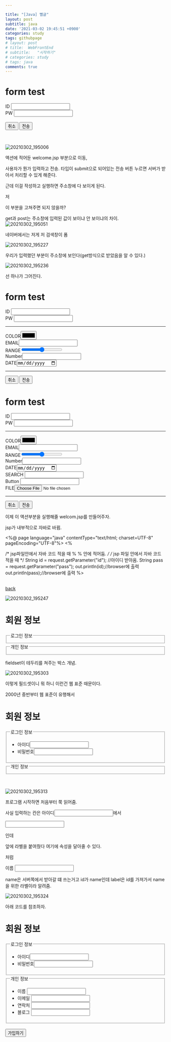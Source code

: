 ```yaml
---

title: "[Java] 뻘글"
layout: post
subtitle: java
date: '2021-03-02 19:45:51 +0900'
categories: study
tags: githubpage
# layout: post
# title:  WebFrontEnd
# subtitle:   "시작하기"
# categories: study
# tags: java
comments: true
---
```



<!DOCTYPE html>
<html>
<head>
<meta charset="UTF-8">
<title>Insert title here</title>
</head>
<body>
<!-- form: 클라이언트가 서버로 정보 전송시 사용하는 태그 -->
<!-- action 속성: 서버쪽에서 정보를 받을 파일(자원) -->
<h1>form test</h1>
<form action = "welcome.jsp" method = "get">
ID <input type = "text" name = "id"> <br>
PW <input type = "password" name = "pass"><br>

<br>
<input type = "reset" value = "취소">
<input type = "submit" value = "전송">

</form>



</body>
</html>
<br>

![20210302_195006](/assets/20210302_195006.png)

액션에 적어둔 welcome.jsp 부분으로 이동,

사용자가 뭔가 입력하고 전송. 타입이 submit으로 되어있는 전송 버튼 누르면 서버가 받아서 처리할 수 있게 해준다.



근데 이걸 작성하고 실행하면 주소창에 다 보이게 된다.

저

<form action = "welcome.jsp" method = "get">

이 부분을 고쳐주면 되지 않을까?

get과 post는 주소창에 입력된 값이 보이냐 안 보이냐의 차이.
<br>
![20210302_195051](/assets/20210302_195051.png)

네이버에서는 저게 저 검색창이 폼

![20210302_195227](/assets/20210302_195227.png)

우리가 입력했던 부분이 주소창에 보인다(get방식으로 받았음을 알 수 있다.)


![20210302_195236](/assets/20210302_195236.png)

선 하나가 그어진다.

<!DOCTYPE html>
<html>
<head>
<meta charset="UTF-8">
<title>Insert title here</title>
</head>
<body>
<!-- form: 클라이언트가 서버로 정보 전송시 사용하는 태그 -->
<!-- action 속성: 서버쪽에서 정보를 받을 파일(자원) -->
<h1>form test</h1>
<form action = "welcome.jsp" method = "get">
ID <input type = "text" name = "id"> <br>
PW <input type = "password" name = "pass"><br>
<hr>
<!-- hr은 가로로 쭉 선을 긋는 거. -->
COLOR<input type = "color"> <br>
EMAIL<input type = "email"> <br>
RANGE<input type = "range"> <br>
Number<input type = "number"><br>
DATE<input type = "date"> <br>
<hr>
<input type = "reset" value = "취소">
<input type = "submit" value = "전송">

</form>



</body>
</html>



<!DOCTYPE html>
<html>
<head>
<meta charset="UTF-8">
<title>Insert title here</title>
</head>
<body>
<!-- form: 클라이언트가 서버로 정보 전송시 사용하는 태그 -->
<!-- action 속성: 서버쪽에서 정보를 받을 파일(자원) -->
<!-- method 속성: 서버로 보낼 전송 방식 지정 -->
<h1>form test</h1>
<form action = "welcome.jsp" method = "get">
ID <input type = "text" name = "id"> <br>
PW <input type = "password" name = "pass"><br>
<hr>
<!-- hr은 가로로 쭉 선을 긋는 거. -->
COLOR<input type = "color"> <br>
EMAIL<input type = "email"> <br>
RANGE<input type = "range"> <br>
Number<input type = "number"><br>
DATE<input type = "date"> <br>
SEARCH <input type= "search"> <br>
Button <input type= "search"> <br>
FILE<input type= "file"> <br>
<hr>
<input type = "reset" value = "취소">
<input type = "submit" value = "전송">

</form>



</body>
</html>

이제 이 액션부분을 실행해줄 welcom.jsp를 만들어주자.

jsp가 내부적으로 자바로 바뀜.

<%@ page language="java" contentType="text/html; charset=UTF-8"
pageEncoding="UTF-8"%>
<%

/* jsp파일안에서 자바 코드 적을 때  % % 안에 적어둠. */
/*   jsp 파일 안에서 자바 코드 적을 때  */
String id = request.getParameter("id");
//아이디 받아옴.
String pass = request.getParameter("pass");
out.println(id);//browser에 출력
out.println(pass);//browser에 출력
%>

<br>
<a href = "formtest.html">back</a>
<!-- 링크 걸어두기 가능 -->



![20210302_195247](/assets/20210302_195247.png)

<!DOCTYPE html>
<html>
<head>
<meta charset="UTF-8">
<title>Insert title here</title>
</head>
<body>
<h1>회원 정보</h1>
<form action = "#">
<fieldset>
<!-- 네모박스 -->
<legend>로그인 정보</legend>
<!-- 그 네모박스의 제목 -->
</fieldset>
<fieldset>
<legend>개인 정보</legend>
</fieldset>
</form>
</body>
</html>

fieldset이 테두리를 쳐주는 박스 개념.

![20210302_195303](/assets/20210302_195303.png)


이렇게 필드셋이니 뭐 하니 이런건 웹 표준 때문이다.

2000년 중반부터 웹 표준이 유행해서

<!DOCTYPE html>
<html>
<head>
<meta charset="UTF-8">
<title>Insert title here</title>
</head>
<body>
<h1>회원 정보</h1>
<form action = "#">
<fieldset>
<!-- 네모박스 -->
<legend>로그인 정보</legend>
<!-- 그 네모박스의 제목 -->
<ul>
<!--순서가 없는 목록 -->
<li>
<label>아이디</label><input type = "text" name= "id">
</li>
<li>
<label>비밀번호</label><input type = "password" name= "pw">
</li>
</ul>
</fieldset>
<fieldset>
<legend>개인 정보</legend>
</fieldset>
</form>
</body>
</html>
<br>

![20210302_195313](/assets/20210302_195313.png)

프로그램 시작하면 처음부터 쭉 읽어줌.

사실 입력하는 칸은 <label>아이디</label><input type = "text" name= "id">에서

<input type = "text" name= "id">

인데

앞에 라벨을 붙여줬다 여기에 속성을 달아줄 수 있다.

<label for = "id"> 처럼

<label for = "name"> 이름 </label>
<input type = "text" id = "name" name = "name">

name은 서버쪽에서 받아갈 떄 쓰는거고 id가 name인데 label은 id를 가져가서 name을 위한 라벨이라 알려줌.


![20210302_195324](/assets/20210302_195324_ecczl1h7r.png)

아래 코드를 참조하자.

<!DOCTYPE html>
<html>
<head>
<meta charset="UTF-8">
<title>Insert title here</title>
</head>
<body>
<h1>회원 정보</h1>
<form action = "#">
<fieldset>
<!-- 네모박스 -->
<legend>로그인 정보</legend>
<!-- 그 네모박스의 제목 -->
<ul>
<!--순서가 없는 목록 -->
<li>
<label for = "id">아이디</label><input type = "text" name= "id">
</li>
<li>
<label for = "pw">비밀번호</label><input type = "password" name= "pw">
</li>
</ul>
</fieldset>
<fieldset>
<legend>개인 정보</legend>
<ul>
<li>
<label for = "name"> 이름 </label>
<input type = "text" id = "name" name = "name">
<!-- name은 서버쪽에서 받아갈 떄 쓰는거고 id가 name인데 label은 id를 가져가서 name을 위한 라벨이라 알려줌. -->
</li>
<li>
<label for = "email"> 이메일 </label>
<input type = "email" id = "name">
</li>
			<li>
				<label for = "phone"> 연락처 </label>
				<input type = "phone" id = "phone">
			</li>
			<li>
				<label for = "blog"> 블로그 </label>
				<input type = "url" id = "blog">
			</li>
		</ul>
	</fieldset>
  <br>
	<input type = "submit" value = "가입하기">
</form>


</body>
</html>
